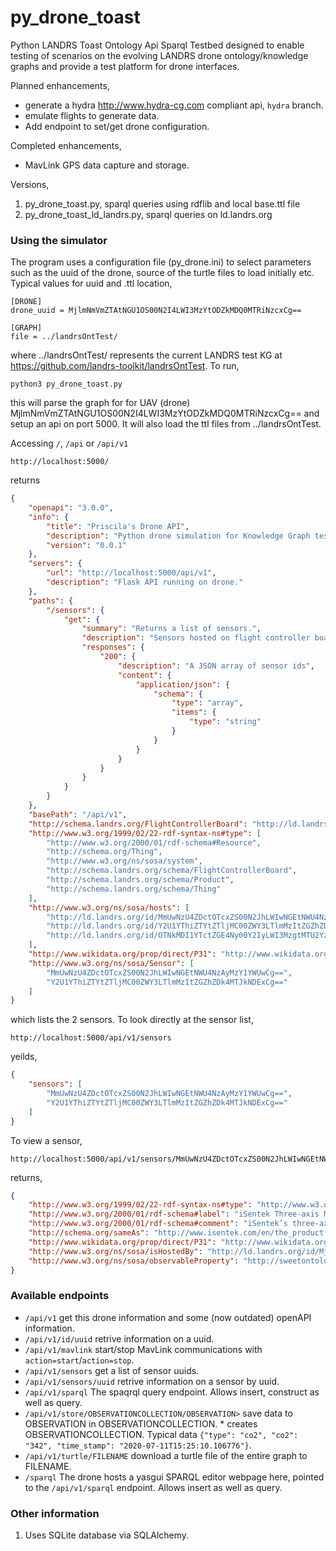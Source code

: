 # py_drone_toast

Python LANDRS Toast Ontology Api Sparql Testbed designed to enable testing of scenarios on the evolving LANDRS drone ontology/knowledge graphs and provide a test platform for drone interfaces.

Planned enhancements,
* generate a hydra http://www.hydra-cg.com compliant api, ```hydra``` branch.
* emulate flights to generate data.
* Add endpoint to set/get drone configuration.

Completed enhancements,
* MavLink GPS data capture and storage.

Versions,
1. py_drone_toast.py, sparql queries using rdflib and local base.ttl file
2. py_drone_toast_ld_landrs.py, sparql queries on ld.landrs.org

### Using the simulator
The program uses a configuration file (py_drone.ini) to select parameters such as the uuid of the drone, source of the turtle files to load initially etc.
Typical values for uuid and .ttl location,
```
[DRONE]
drone_uuid = MjlmNmVmZTAtNGU1OS00N2I4LWI3MzYtODZkMDQ0MTRiNzcxCg==

[GRAPH]
file = ../landrsOntTest/
```
where ../landrsOntTest/ represents the current LANDRS test KG at https://github.com/landrs-toolkit/landrsOntTest.
To run,
```
python3 py_drone_toast.py
```
this will parse the graph for for UAV (drone) MjlmNmVmZTAtNGU1OS00N2I4LWI3MzYtODZkMDQ0MTRiNzcxCg== and setup an api on port 5000. It will also load the ttl files from ../landrsOntTest.

Accessing ```/```, ```/api``` or ```/api/v1```
```
http://localhost:5000/
```
returns
```json
{
    "openapi": "3.0.0",
    "info": {
        "title": "Priscila's Drone API",
        "description": "Python drone simulation for Knowledge Graph testing.",
        "version": "0.0.1"
    },
    "servers": {
        "url": "http://localhost:5000/api/v1",
        "description": "Flask API running on drone."
    },
    "paths": {
        "/sensors": {
            "get": {
                "summary": "Returns a list of sensors.",
                "description": "Sensors hosted on flight controller board.",
                "responses": {
                    "200": {
                        "description": "A JSON array of sensor ids",
                        "content": {
                            "application/json": {
                                "schema": {
                                    "type": "array",
                                    "items": {
                                        "type": "string"
                                    }
                                }
                            }
                        }
                    }
                }
            }
        }
    },
    "basePath": "/api/v1",
    "http://schema.landrs.org/FlightControllerBoard": "http://ld.landrs.org/id/Mjc2MzRlZWUtZGRiYS00ZjE5LThjMDMtZDBmNDFjNmQzMTY0Cg==",
    "http://www.w3.org/1999/02/22-rdf-syntax-ns#type": [
        "http://www.w3.org/2000/01/rdf-schema#Resource",
        "http://schema.org/Thing",
        "http://www.w3.org/ns/sosa/system",
        "http://schema.landrs.org/schema/FlightControllerBoard",
        "http://schema.landrs.org/schema/Product",
        "http://schema.landrs.org/schema/Thing"
    ],
    "http://www.w3.org/ns/sosa/hosts": [
        "http://ld.landrs.org/id/MmUwNzU4ZDctOTcxZS00N2JhLWIwNGEtNWU4NzAyMzY1YWUwCg==",
        "http://ld.landrs.org/id/Y2U1YThiZTYtZTljMC00ZWY3LTlmMzItZGZhZDk4MTJkNDExCg==",
        "http://ld.landrs.org/id/OTNkMDI1YTctZGE4Ny00Y2IyLWI3MzgtMTU2YzVmMDU1MDI4Cg=="
    ],
    "http://www.wikidata.org/prop/direct/P31": "http://www.wikidata.org/entity/Q220858",
    "http://www.w3.org/ns/sosa/Sensor": [
        "MmUwNzU4ZDctOTcxZS00N2JhLWIwNGEtNWU4NzAyMzY1YWUwCg==",
        "Y2U1YThiZTYtZTljMC00ZWY3LTlmMzItZGZhZDk4MTJkNDExCg=="
    ]
}
```
which lists the 2 sensors. To look directly at the sensor list,
```
http://localhost:5000/api/v1/sensors
```
yeilds,
```json
{
    "sensors": [
        "MmUwNzU4ZDctOTcxZS00N2JhLWIwNGEtNWU4NzAyMzY1YWUwCg==",
        "Y2U1YThiZTYtZTljMC00ZWY3LTlmMzItZGZhZDk4MTJkNDExCg=="
    ]
}
```

To view a sensor,
```
http://localhost:5000/api/v1/sensors/MmUwNzU4ZDctOTcxZS00N2JhLWIwNGEtNWU4NzAyMzY1YWUwCg==
```
returns,
```json
{
    "http://www.w3.org/1999/02/22-rdf-syntax-ns#type": "http://www.w3.org/ns/sosa/Sensor",
    "http://www.w3.org/2000/01/rdf-schema#label": "iSentek Three-axis Magnetometer",
    "http://www.w3.org/2000/01/rdf-schema#comment": "iSentek’s three-axis magnetometers use anisotropic magneto resistance (AMR)technology. They offer high spatial resolution, high precision and low power consumption performance. ",
    "http://schema.org/sameAs": "http://www.isentek.com/en/the_product.php?pid=4",
    "http://www.wikidata.org/prop/direct/P31": "http://www.wikidata.org/entity/Q333921",
    "http://www.w3.org/ns/sosa/isHostedBy": "http://ld.landrs.org/id/Mjc2MzRlZWUtZGRiYS00ZjE5LThjMDMtZDBmNDFjNmQzMTY0Cg==",
    "http://www.w3.org/ns/sosa/observableProperty": "http://sweetontology.net/propSpaceLocation/Position"
}
```

### Available endpoints
* ```/api/v1``` get this drone information and some (now outdated) openAPI information.
* ```/api/v1/id/uuid``` retrive information on a uuid.
* ```/api/v1/mavlink``` start/stop MavLink communications with ```action=start```/```action=stop```.
* ```/api/v1/sensors``` get a list of sensor uuids.
* ```/api/v1/sensors/uuid``` retrive information on a sensor by uuid.
* ```/api/v1/sparql``` The spaqrql query endpoint. Allows insert, construct as well as query.
* ```/api/v1/store/OBSERVATIONCOLLECTION/OBSERVATION>``` save data to OBSERVATION in OBSERVATIONCOLLECTION. * creates OBSERVATIONCOLLECTION. Typical data ```{"type": "co2", "co2": "342", "time_stamp": "2020-07-11T15:25:10.106776"}```.
* ```/api/v1/turtle/FILENAME``` download a turtle file of the entire graph to FILENAME.
* ```/sparql``` The drone hosts a yasgui SPARQL editor webpage here, pointed to the ```/api/v1/sparql``` endpoint. Allows insert as well as query.

### Other information
1. Uses SQLite database via SQLAlchemy.
